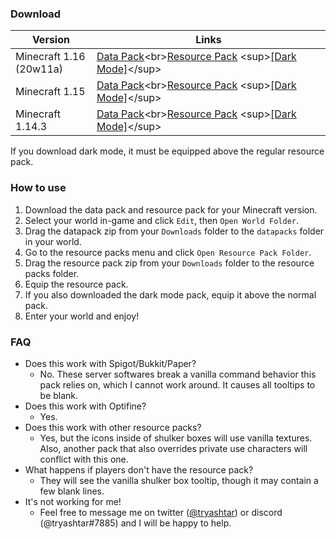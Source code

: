### Download

|Version|Links|
|---|---|
|Minecraft 1.16<br>(20w11a)|[Data Pack](https://minhaskamal.github.io/DownGit/#/home?url=https://github.com/tryashtar/shulker-preview/tree/1.16/datapack&rootDirectory=false&fileName=Shulker%20Preview%20Data%20Pack%20(1.16))<br>[Resource Pack](https://minhaskamal.github.io/DownGit/#/home?url=https://github.com/tryashtar/shulker-preview/tree/1.16/resourcepack&rootDirectory=false&fileName=Shulker%20Preview%20Resource%20Pack%20(1.16)) <sup>[[Dark Mode]](https://minhaskamal.github.io/DownGit/#/home?url=https://github.com/tryashtar/shulker-preview/tree/1.16/resourcepack_dark&rootDirectory=false&fileName=Shulker%20Preview%20Dark%20Theme%20(1.16))</sup>|
|Minecraft 1.15|[Data Pack](https://minhaskamal.github.io/DownGit/#/home?url=https://github.com/tryashtar/shulker-preview/tree/1.15/datapack&rootDirectory=false&fileName=Shulker%20Preview%20Data%20Pack%20(1.15))<br>[Resource Pack](https://minhaskamal.github.io/DownGit/#/home?url=https://github.com/tryashtar/shulker-preview/tree/1.15/resourcepack&rootDirectory=false&fileName=Shulker%20Preview%20Resource%20Pack%20(1.15)) <sup>[[Dark Mode]](https://minhaskamal.github.io/DownGit/#/home?url=https://github.com/tryashtar/shulker-preview/tree/1.15/resourcepack_dark&rootDirectory=false&fileName=Shulker%20Preview%20Dark%20Theme%20(1.15))</sup>|
|Minecraft 1.14.3|[Data Pack](https://minhaskamal.github.io/DownGit/#/home?url=https://github.com/tryashtar/shulker-preview/tree/1.14/datapack&rootDirectory=false&fileName=Shulker%20Preview%20Data%20Pack%20(1.14.3))<br>[Resource Pack](https://minhaskamal.github.io/DownGit/#/home?url=https://github.com/tryashtar/shulker-preview/tree/1.14/resourcepack&rootDirectory=false&fileName=Shulker%20Preview%20Resource%20Pack%20(1.14.3)) <sup>[[Dark Mode]](https://minhaskamal.github.io/DownGit/#/home?url=https://github.com/tryashtar/shulker-preview/tree/1.14/resourcepack_dark&rootDirectory=false&fileName=Shulker%20Preview%20Dark%20Theme%20(1.14.3))</sup>|

If you download dark mode, it must be equipped above the regular resource pack.

### How to use
1. Download the data pack and resource pack for your Minecraft version.
2. Select your world in-game and click `Edit`, then `Open World Folder`.
3. Drag the datapack zip from your `Downloads` folder to the `datapacks` folder in your world.
4. Go to the resource packs menu and click `Open Resource Pack Folder`.
5. Drag the resource pack zip from your `Downloads` folder to the resource packs folder.
6. Equip the resource pack.
7. If you also downloaded the dark mode pack, equip it above the normal pack.
8. Enter your world and enjoy!

### FAQ
* Does this work with Spigot/Bukkit/Paper?
   * No. These server softwares break a vanilla command behavior this pack relies on, which I cannot work around. It causes all tooltips to be blank.
* Does this work with Optifine?
   * Yes.
* Does this work with other resource packs?
   * Yes, but the icons inside of shulker boxes will use vanilla textures. Also, another pack that also overrides private use characters will conflict with this one.
* What happens if players don't have the resource pack?
   * They will see the vanilla shulker box tooltip, though it may contain a few blank lines.
* It's not working for me!
   * Feel free to message me on twitter ([@tryashtar](https://twitter.com/tryashtar)) or discord (@tryashtar#7885) and I will be happy to help.
